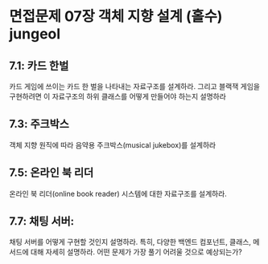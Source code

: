 # 면접문제 07장 객체 지향 설계 (홀수) jungeol

## 7.1: 카드 한벌
카드 게임에 쓰이는 카드 한 벌을 나타내는 자료구조를 설계하라. 그리고 블랙잭 게임을 구현하려면 이 자료구조의 하위 클래스를 어떻게 만들어야 하는지 설명하라

## 7.3: 주크박스
객체 지향 원직에 따라 음약용 주크박스(musical jukebox)를 설계하라

## 7.5: 온라인 북 리더
온라인 북 리더(online book reader) 시스템에 대한 자료구조를 설계하라.

## 7.7: 채팅 서버: 
채팅 서버를 어떻게 구현할 것인지 설명하라. 특히, 다양한 백엔드 컴포넌트, 클래스, 메서드에 대해 자세히 설명하라. 어떤 문제가 가장 풀기 어려울 것으로 예상되는가?